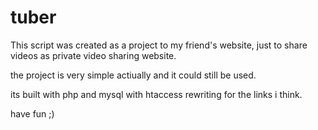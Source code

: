 # tuber
This script was created as a project to my friend's website, just to share videos as private video sharing website.

the project is very simple actiually and it could still be used.

its built with php and mysql with htaccess rewriting for the links i think.

have fun ;)
